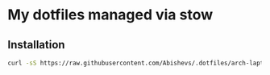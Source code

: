 # My dotfiles managed via stow

## Installation

```bash
curl -sS https://raw.githubusercontent.com/Abishevs/.dotfiles/arch-laptop/install.sh | bash

```
